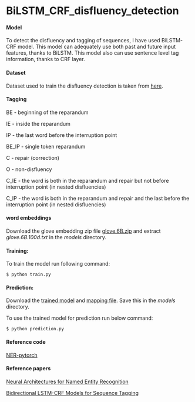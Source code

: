# BiLSTM_CRF_disfluency_detection

#### Model

To detect the disfluency and tagging of sequences, I have used BiLSTM-CRF model. This model can adequately use both past and future input features, thanks to BiLSTM. This model also can use sentence level tag information, thanks to CRF layer.

#### Dataset

Dataset used to train the disfluency detection is taken from [here](https://github.com/vickyzayats/switchboard_corrected_reannotated).

#### Tagging

BE - beginning of the reparandum

IE - inside the reparandum

IP - the last word before the interruption point

BE_IP - single token reparandum

C - repair (correction)

O - non-disfluency

C_IE - the word is both in the reparandum and repair but not before interruption point (in nested disfluencies)

C_IP - the word is both in the reparandum and repair and the last before the interruption point (in nested disfluencies)

#### word embeddings

Download the glove embedding zip file [glove.6B.zip](https://nlp.stanford.edu/projects/glove/) and extract *glove.6B.100d.txt* in the *models* directory.

#### Training:

To train the model run following command:

```
$ python train.py
```

#### Prediction:

Download the [trained model](https://drive.google.com/file/d/1SALwB2PrspK46R3aR6GLguXHoHObCJ8S/view?usp=sharing) and [mapping file](https://drive.google.com/file/d/1rcJRlmP7oyGjF4ytBhYidG_q9ob9t5ki/view?usp=sharing). Save this in the *models* directory.

To use the trained model for prediction run below command:

```
$ python prediction.py
```

#### Reference code

[NER-pytorch](https://github.com/ZhixiuYe/NER-pytorch)

#### Reference papers

[Neural Architectures for Named Entity Recognition](https://arxiv.org/pdf/1603.01360.pdf)

[Bidirectional LSTM-CRF Models for Sequence Tagging](https://arxiv.org/abs/1508.01991)
